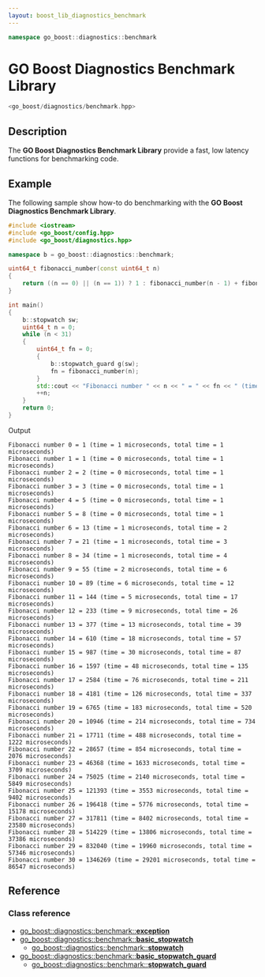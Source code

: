 ```yaml
---
layout: boost_lib_diagnostics_benchmark
---
```


```c++
namespace go_boost::diagnostics::benchmark
```

# GO Boost Diagnostics Benchmark Library

```c++
<go_boost/diagnostics/benchmark.hpp>
```

## Description

The **GO Boost Diagnostics Benchmark Library** provide a fast, low latency
functions for benchmarking code.

## Example

The following sample show how-to do benchmarking with the
**GO Boost Diagnostics Benchmark Library**.

```c++
#include <iostream>
#include <go_boost/config.hpp>
#include <go_boost/diagnostics.hpp>

namespace b = go_boost::diagnostics::benchmark;

uint64_t fibonacci_number(const uint64_t n)
{
    return ((n == 0) || (n == 1)) ? 1 : fibonacci_number(n - 1) + fibonacci_number(n - 2);
}

int main()
{
    b::stopwatch sw;
    uint64_t n = 0;
    while (n < 31)
    {
        uint64_t fn = 0;
        {
            b::stopwatch_guard g(sw);
            fn = fibonacci_number(n);
        }
        std::cout << "Fibonacci number " << n << " = " << fn << " (time = " << sw.last_duration().count() << " microseconds, total time = " << sw.total_duration().count() << " microseconds)" << std::endl;
        ++n;
    }
    return 0;
}
```

Output

```
Fibonacci number 0 = 1 (time = 1 microseconds, total time = 1 microseconds)
Fibonacci number 1 = 1 (time = 0 microseconds, total time = 1 microseconds)
Fibonacci number 2 = 2 (time = 0 microseconds, total time = 1 microseconds)
Fibonacci number 3 = 3 (time = 0 microseconds, total time = 1 microseconds)
Fibonacci number 4 = 5 (time = 0 microseconds, total time = 1 microseconds)
Fibonacci number 5 = 8 (time = 0 microseconds, total time = 1 microseconds)
Fibonacci number 6 = 13 (time = 1 microseconds, total time = 2 microseconds)
Fibonacci number 7 = 21 (time = 1 microseconds, total time = 3 microseconds)
Fibonacci number 8 = 34 (time = 1 microseconds, total time = 4 microseconds)
Fibonacci number 9 = 55 (time = 2 microseconds, total time = 6 microseconds)
Fibonacci number 10 = 89 (time = 6 microseconds, total time = 12 microseconds)
Fibonacci number 11 = 144 (time = 5 microseconds, total time = 17 microseconds)
Fibonacci number 12 = 233 (time = 9 microseconds, total time = 26 microseconds)
Fibonacci number 13 = 377 (time = 13 microseconds, total time = 39 microseconds)
Fibonacci number 14 = 610 (time = 18 microseconds, total time = 57 microseconds)
Fibonacci number 15 = 987 (time = 30 microseconds, total time = 87 microseconds)
Fibonacci number 16 = 1597 (time = 48 microseconds, total time = 135 microseconds)
Fibonacci number 17 = 2584 (time = 76 microseconds, total time = 211 microseconds)
Fibonacci number 18 = 4181 (time = 126 microseconds, total time = 337 microseconds)
Fibonacci number 19 = 6765 (time = 183 microseconds, total time = 520 microseconds)
Fibonacci number 20 = 10946 (time = 214 microseconds, total time = 734 microseconds)
Fibonacci number 21 = 17711 (time = 488 microseconds, total time = 1222 microseconds)
Fibonacci number 22 = 28657 (time = 854 microseconds, total time = 2076 microseconds)
Fibonacci number 23 = 46368 (time = 1633 microseconds, total time = 3709 microseconds)
Fibonacci number 24 = 75025 (time = 2140 microseconds, total time = 5849 microseconds)
Fibonacci number 25 = 121393 (time = 3553 microseconds, total time = 9402 microseconds)
Fibonacci number 26 = 196418 (time = 5776 microseconds, total time = 15178 microseconds)
Fibonacci number 27 = 317811 (time = 8402 microseconds, total time = 23580 microseconds)
Fibonacci number 28 = 514229 (time = 13806 microseconds, total time = 37386 microseconds)
Fibonacci number 29 = 832040 (time = 19960 microseconds, total time = 57346 microseconds)
Fibonacci number 30 = 1346269 (time = 29201 microseconds, total time = 86547 microseconds)
```

## Reference

### Class reference

* [go_boost\::diagnostics\::benchmark\::**exception**](./class_exception.html)
* [go_boost\::diagnostics\::benchmark\::**basic_stopwatch**](./class_template_basic_stopwatch.html)
  * [go_boost\::diagnostics\::benchmark\::**stopwatch**](./class_template_basic_stopwatch.html)
* [go_boost\::diagnostics\::benchmark\::**basic_stopwatch_guard**](./class_template_basic_stopwatch_guard.html)
  * [go_boost\::diagnostics\::benchmark\::**stopwatch_guard**](./class_template_basic_stopwatch_guard.html)
